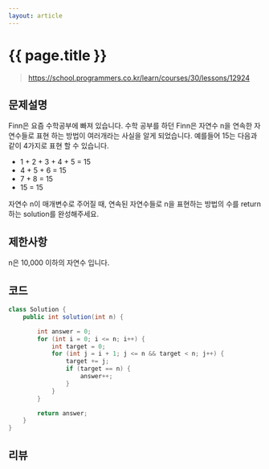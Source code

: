 ```yaml
---
layout: article
---
```


# {{ page.title }}

> https://school.programmers.co.kr/learn/courses/30/lessons/12924

## 문제설명

Finn은 요즘 수학공부에 빠져 있습니다. 수학 공부를 하던 Finn은 자연수 n을 연속한 자연수들로 표현 하는 방법이 여러개라는 사실을 알게 되었습니다. 예를들어 15는 다음과 같이 4가지로 표현 할 수 있습니다.

- 1 + 2 + 3 + 4 + 5 = 15
- 4 + 5 + 6 = 15
- 7 + 8 = 15
- 15 = 15

자연수 n이 매개변수로 주어질 때, 연속된 자연수들로 n을 표현하는 방법의 수를 return하는 solution를 완성해주세요.

## 제한사항

n은 10,000 이하의 자연수 입니다.

## 코드

```java
class Solution {
    public int solution(int n) {

        int answer = 0;
        for (int i = 0; i <= n; i++) {
            int target = 0;
            for (int j = i + 1; j <= n && target < n; j++) {
                target += j;
                if (target == n) {
                    answer++;
                }
            }
        }

        return answer;
    }
}
```

## 리뷰